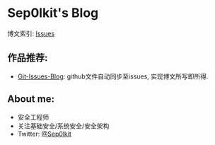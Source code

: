 # Sep0lkit's Blog

博文索引: [Issues](https://github.com/Sep0lkit/Blog/issues)

## 作品推荐:

- [Git-Issues-Blog](https://github.com/Sep0lkit/git-issues-blog): github文件自动同步至issues, 实现博文所写即所得.

## **About me:**

- 安全工程师
- 关注基础安全/系统安全/安全架构
- Twitter: [@Sep0lkit](https://twitter.com/sep0lkit)
